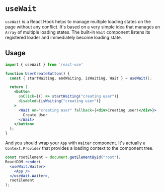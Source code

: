 # `useWait`

`useWait` is a React Hook helps to manage multiple loading states on the page without any conflict. It's based on a very simple idea that manages an `Array` of multiple loading states. The built-in `Wait` component listens its registered loader and immediately become loading state.


## Usage

```jsx
import { useWait } from 'react-use'

function UserCreateButton() {
  const { startWaiting, endWaiting, isWaiting, Wait } = useWait();

  return (
    <button
      onClick={() => startWaiting("creating user")}
      disabled={isWaiting("creating user")}
    >
      <Wait on="creating user" fallback={<div>Creating user!</div>}>
        Create User
      </Wait>
    </button>
  );
}
```

And you should wrap your `App` with `Waiter` component. It's actually a `Context.Provider` that provides a loading context to the component tree.

```jsx
const rootElement = document.getElementById("root");
ReactDOM.render(
  <useWait.Waiter>
    <App />
  </useWait.Waiter>,
  rootElement
);
```
